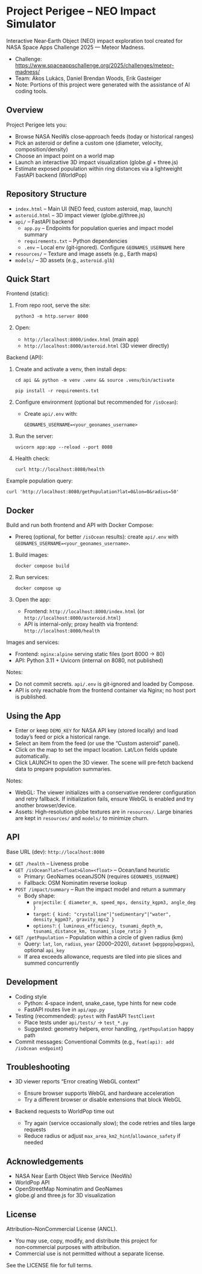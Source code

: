 # Project Perigee – NEO Impact Simulator

Interactive Near‑Earth Object (NEO) impact exploration tool created for NASA Space Apps Challenge 2025 — Meteor Madness.

- Challenge: https://www.spaceappschallenge.org/2025/challenges/meteor-madness/
- Team: Ákos Lukács, Daniel Brendan Woods, Erik Gasteiger
- Note: Portions of this project were generated with the assistance of AI coding tools.

## Overview

Project Perigee lets you:

- Browse NASA NeoWs close‑approach feeds (today or historical ranges)
- Pick an asteroid or define a custom one (diameter, velocity, composition/density)
- Choose an impact point on a world map
- Launch an interactive 3D impact visualization (globe.gl + three.js)
- Estimate exposed population within ring distances via a lightweight FastAPI backend (WorldPop)

## Repository Structure

- `index.html` – Main UI (NEO feed, custom asteroid, map, launch)
- `asteroid.html` – 3D impact viewer (globe.gl/three.js)
- `api/` – FastAPI backend
  - `app.py` – Endpoints for population queries and impact model summary
  - `requirements.txt` – Python dependencies
  - `.env` – Local env (git‑ignored). Configure `GEONAMES_USERNAME` here
- `resources/` – Texture and image assets (e.g., Earth maps)
- `models/` – 3D assets (e.g., `asteroid.glb`)

## Quick Start

Frontend (static):

1) From repo root, serve the site:

   `python3 -m http.server 8000`

2) Open:

   - `http://localhost:8000/index.html` (main app)
   - `http://localhost:8000/asteroid.html` (3D viewer directly)

Backend (API):

1) Create and activate a venv, then install deps:

   `cd api && python -m venv .venv && source .venv/bin/activate`

   `pip install -r requirements.txt`

2) Configure environment (optional but recommended for `/isOcean`):

   - Create `api/.env` with:

     `GEONAMES_USERNAME=<your_geonames_username>`

3) Run the server:

   `uvicorn app:app --reload --port 8080`

4) Health check:

   `curl http://localhost:8080/health`

Example population query:

`curl 'http://localhost:8080/getPopulation?lat=0&lon=0&radius=50'`

## Docker

Build and run both frontend and API with Docker Compose:

- Prereq (optional, for better `/isOcean` results): create `api/.env` with `GEONAMES_USERNAME=<your_geonames_username>`.

1) Build images:

   `docker compose build`

2) Run services:

   `docker compose up`

3) Open the app:

   - Frontend: `http://localhost:8000/index.html` (or `http://localhost:8000/asteroid.html`)
   - API is internal-only; proxy health via frontend: `http://localhost:8000/health`

Images and services:

- Frontend: `nginx:alpine` serving static files (port 8000 → 80)
- API: Python 3.11 + Uvicorn (internal on 8080, not published)

Notes:

- Do not commit secrets. `api/.env` is git‑ignored and loaded by Compose.
- API is only reachable from the frontend container via Nginx; no host port is published.

## Using the App

- Enter or keep `DEMO_KEY` for NASA API key (stored locally) and load today’s feed or pick a historical range.
- Select an item from the feed (or use the “Custom asteroid” panel).
- Click on the map to set the impact location. Lat/Lon fields update automatically.
- Click LAUNCH to open the 3D viewer. The scene will pre‑fetch backend data to prepare population summaries.

Notes:

- WebGL: The viewer initializes with a conservative renderer configuration and retry fallback. If initialization fails, ensure WebGL is enabled and try another browser/device.
- Assets: High‑resolution globe textures are in `resources/`. Large binaries are kept in `resources/` and `models/` to minimize churn.

## API

Base URL (dev): `http://localhost:8080`

- `GET /health` – Liveness probe
- `GET /isOcean?lat=<float>&lon=<float>` – Ocean/land heuristic
  - Primary: GeoNames oceanJSON (requires `GEONAMES_USERNAME`)
  - Fallback: OSM Nominatim reverse lookup
- `POST /impact/summary` – Run the impact model and return a summary
  - Body shape:
    - `projectile`: `{ diameter_m, speed_mps, density_kgpm3, angle_deg }`
    - `target`: `{ kind: "crystalline"|"sedimentary"|"water", density_kgpm3?, gravity_mps2 }`
    - `options?`: `{ luminous_efficiency, tsunami_depth_m, tsunami_distance_km, tsunami_slope_ratio }`
- `GET /getPopulation` – Population within a circle of given radius (km)
  - Query: `lat`, `lon`, `radius`, `year` (2000–2020), `dataset` (`wpgppop`|`wpgpas`), optional `api_key`
  - If area exceeds allowance, requests are tiled into pie slices and summed concurrently

## Development

- Coding style
  - Python: 4‑space indent, snake_case, type hints for new code
  - FastAPI routes live in `api/app.py`
- Testing (recommended): `pytest` with FastAPI `TestClient`
  - Place tests under `api/tests/` → `test_*.py`
  - Suggested: geometry helpers, error handling, `/getPopulation` happy path
- Commit messages: Conventional Commits (e.g., `feat(api): add /isOcean endpoint`)

## Troubleshooting

- 3D viewer reports “Error creating WebGL context”
  - Ensure browser supports WebGL and hardware acceleration
  - Try a different browser or disable extensions that block WebGL

- Backend requests to WorldPop time out
  - Try again (service occasionally slow); the code retries and tiles large requests
  - Reduce radius or adjust `max_area_km2_hint`/`allowance_safety` if needed

## Acknowledgements

- NASA Near Earth Object Web Service (NeoWs)
- WorldPop API
- OpenStreetMap Nominatim and GeoNames
- globe.gl and three.js for 3D visualization

## License

Attribution–NonCommercial License (ANCL).

- You may use, copy, modify, and distribute this project for non‑commercial purposes with attribution.
- Commercial use is not permitted without a separate license.

See the LICENSE file for full terms.
